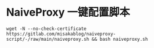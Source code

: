 # NaiveProxy  一键配置脚本

```shell
wget -N --no-check-certificate https://gitlab.com/misakablog/naiveproxy-script/-/raw/main/naiveproxy.sh && bash naiveproxy.sh
```
